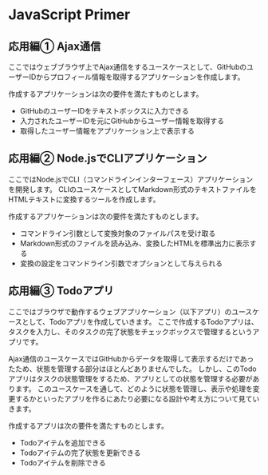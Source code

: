 # JavaScript Primer

## 応用編① Ajax通信

ここではウェブブラウザ上でAjax通信をするユースケースとして、GitHubのユーザーIDからプロフィール情報を取得するアプリケーションを作成します。

作成するアプリケーションは次の要件を満たすものとします。

- GitHubのユーザーIDをテキストボックスに入力できる
- 入力されたユーザーIDを元にGitHubからユーザー情報を取得する
- 取得したユーザー情報をアプリケーション上で表示する

## 応用編② Node.jsでCLIアプリケーション

ここではNode.jsでCLI（コマンドラインインターフェース）アプリケーションを開発します。 CLIのユースケースとしてMarkdown形式のテキストファイルをHTMLテキストに変換するツールを作成します。

作成するアプリケーションは次の要件を満たすものとします。

- コマンドライン引数として変換対象のファイルパスを受け取る
- Markdown形式のファイルを読み込み、変換したHTMLを標準出力に表示する
- 変換の設定をコマンドライン引数でオプションとして与えられる

## 応用編③ Todoアプリ

ここではブラウザで動作するウェブアプリケーション（以下アプリ）のユースケースとして、Todoアプリを作成していきます。 ここで作成するTodoアプリは、タスクを入力し、そのタスクの完了状態をチェックボックスで管理するというアプリです。

Ajax通信のユースケースではGitHubからデータを取得して表示するだけであったため、状態を管理する部分はほとんどありませんでした。 しかし、このTodoアプリはタスクの状態管理をするため、アプリとしての状態を管理する必要があります。 このユースケースを通して、どのように状態を管理し、表示や処理を変更するかといったアプリを作るにあたり必要になる設計や考え方について見ていきます。

作成するアプリは次の要件を満たすものとします。

- Todoアイテムを追加できる
- Todoアイテムの完了状態を更新できる
- Todoアイテムを削除できる

